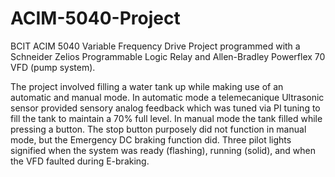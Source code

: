 # ACIM-5040-Project
BCIT ACIM 5040 Variable Frequency Drive Project programmed with a Schneider Zelios Programmable Logic Relay and Allen-Bradley Powerflex 70 VFD (pump system).

The project involved filling a water tank up while making use of an automatic and manual mode. In automatic mode a telemecanique Ultrasonic sensor provided sensory analog feedback which was tuned via PI tuning to fill the tank to maintain a 70% full level. In manual mode the tank filled while pressing a button. The stop button purposely did not function in manual mode, but the Emergency DC braking function did. Three pilot lights signified when the system was ready (flashing), running (solid), and when the VFD faulted during E-braking.
